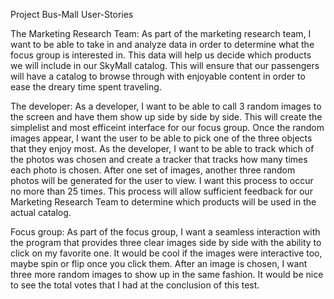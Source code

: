 Project Bus-Mall
User-Stories 

The Marketing Research Team: As part of the marketing research team, I want to be able to take in and analyze data in order to determine what the focus group is interested in. This data will help us decide which products we will include in our SkyMall catalog. This will ensure that our passengers will have a catalog to browse through with enjoyable content in order to ease the dreary time spent traveling.

The developer: As a developer, I want to be able to call 3 random images to the screen and have them show up side by side by side. This will create the simplelist and most efficeint interface for our focus group. Once the random images appear, I want the user to be able to pick one of the three objects that they enjoy most. As the developer, I want to be able to track which of the photos was chosen and create a tracker that tracks how many times each photo is chosen. After one set of images, another three random photos will be generated for the user to view. I want this process to occur no more than 25 times. This process will allow sufficient feedback for our Marketing Research Team to determine which products will be used in the actual catalog.

Focus group: As part of the focus group, I want a seamless interaction with the program that provides three clear images side by side with the ability to click on my favorite one. It would be cool if the images were interactive too, maybe spin or flip once you click them. After an image is chosen, I want three more random images to show up in the same fashion. It would be nice to see the total votes that I had at the conclusion of this test.
